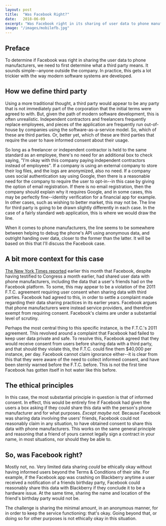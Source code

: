 ```yaml
---
layout: post
title:  "Was Facebook Right?"
date:   2018-06-09
excerpt: "Was Facebook right in its sharing of user data to phone manufacturers? How do we define third party? Etiker Founder Erik Partridge weights in."
image: "/images/mobilefb.jpg"
---
```



## Preface
To determine if Facebook was right in sharing the user data to phone manufacturers, we need to first determine what a third party means. It sounds simple--anyone outside the company. In practice, this gets a lot trickier with the way modern software systems are developed.

## How we define third party
Using a more traditional thought, a third party would appear to be any party that is not immediately part of the corporation that the initial terms were agreed to with. But, given the path of modern software development, this is often unrealistic. Independent contractors and freelancers frequently replace employees, and pieces of the application are frequently run out-of-house by companies using the software-as-a-service model. So, which of these are third parties. Or, better yet, which of these are third parties that require the user to have informed consent about their usage.

So long as a freelancer or independent contractor is held to the same standard as an employee, there's no need for an additional box to check saying, "I'm okay with this company paying independent contractors instead of employees". If a company is using an external company to store their log files, and the logs are anonymized, also no need. If a company uses social authentication say using Google, then there is a reasonable need for the company to require the user to opt-in--in this case by giving the option of email registration. If there is no email registration, then the company should explain why it requires Google, and in some cases, this may be perfectly fine--identity verification for a financial app for example. In other cases, such as wishing to better market, this may not be. The line for third party is going to be drawn slightly differently in each case. In the case of a fairly standard web application, this is where we would draw the line. 

When it comes to phone manufacturers, the line seems to be somewhere between helping to debug the phone's API using anonymous data, and outright handing over data, closer to the former than the latter. It will be based on this that I'll discuss the Facebook case.

## A bit more context for this case
[The New York Times reported](https://www.nytimes.com/interactive/2018/06/03/technology/facebook-device-partners-users-friends-data.html) earlier this month that Facebook, despite having testified to Congress a month earlier, had shared user data with phone manufacturers, including the data that a user's friends had on the Facebook platform. To some, this may appear to be a violation of the 2011 F.T.C. agreement requiring user consent when sharing data with third parties. Facebook had agreed to this, in order to settle a complaint made regarding their data sharing practices in its earlier years. Facebook argues that phone manufacturers were instead service providers, and therefore exempt from requiring consent. Facebook's claims are under a substantial level of scrutiny.

Perhaps the most central thing to this specific instance, is the F.T.C.'s 2011 agreement. This revolved around a complaint that Facebook had failed to keep user data private and safe. To resolve this, Facebook agreed that they would receive consent from users before sharing data with a third party, and that should they violate this, the F.T.C. could fine them $40,000 per instance, per day. Facebook cannot claim ignorance either--it is clear from this that they were aware of the need to collect informed consent, and have been sternly warned before the F.T.C. before. This is not the first time Facebook has gotten itself in hot water like this before.

## The ethical principles
In this case, the most substantial principle in question is that of informed consent. In effect, this would be entirely fine if Facebook had given the users a box asking if they could share this data with the person's phone manufacturer and for what purposes. _Except maybe not._ Because Facebook was sharing data involving the users' friends, Facebook could not reasonably claim in any situation, to have obtained consent to share this data with phone manufacturers. This works on the same general principle and reasoning that a friend of yours cannot legally sign a contract in your name, in most situations, nor should they be able to.

## So, was Facebook right?
Mostly not, no. Very limited data sharing _could_ be ethically okay without having informed users beyond the Terms &amp; Conditions of their site. For example, if the Facebook app was crashing on Blackberry anytime a user received a notification of a friends birthday party, Facebook could reasonably share this data with Blackberry if they conclude it to be a hardware issue. At the same time, sharing the name and location of the friend's birthday party would not be. 

The challenge is sharing the minimal amount, in an anonymous manner, for in order to keep the service functioning: that's okay. Going beyond that, or doing so for other purposes is not ethically okay in this situation.